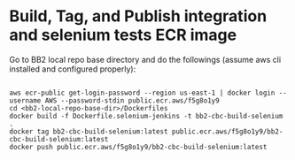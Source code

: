 # Build, Tag, and Publish integration and selenium tests ECR image

Go to BB2 local repo base directory and do the followings (assume aws cli installed and configured properly):

```

aws ecr-public get-login-password --region us-east-1 | docker login --username AWS --password-stdin public.ecr.aws/f5g8o1y9
cd <bb2-local-repo-base-dir>/Dockerfiles
docker build -f Dockerfile.selenium-jenkins -t bb2-cbc-build-selenium .
docker tag bb2-cbc-build-selenium:latest public.ecr.aws/f5g8o1y9/bb2-cbc-build-selenium:latest
docker push public.ecr.aws/f5g8o1y9/bb2-cbc-build-selenium:latest

```